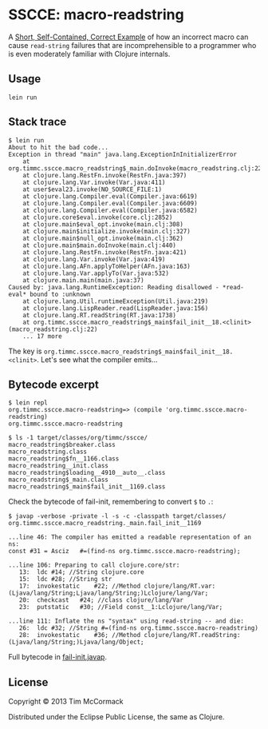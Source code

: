 # SSCCE: macro-readstring

A [Short, Self-Contained, Correct Example][SSCCE] of how an incorrect macro
can cause `read-string` failures that are incomprehensible to a programmer
who is even moderately familiar with Clojure internals.

[SSCCE]: http://sscce.org/

## Usage

`lein run`

## Stack trace

```
$ lein run
About to hit the bad code...
Exception in thread "main" java.lang.ExceptionInInitializerError
	at org.timmc.sscce.macro_readstring$_main.doInvoke(macro_readstring.clj:22)
	at clojure.lang.RestFn.invoke(RestFn.java:397)
	at clojure.lang.Var.invoke(Var.java:411)
	at user$eval23.invoke(NO_SOURCE_FILE:1)
	at clojure.lang.Compiler.eval(Compiler.java:6619)
	at clojure.lang.Compiler.eval(Compiler.java:6609)
	at clojure.lang.Compiler.eval(Compiler.java:6582)
	at clojure.core$eval.invoke(core.clj:2852)
	at clojure.main$eval_opt.invoke(main.clj:308)
	at clojure.main$initialize.invoke(main.clj:327)
	at clojure.main$null_opt.invoke(main.clj:362)
	at clojure.main$main.doInvoke(main.clj:440)
	at clojure.lang.RestFn.invoke(RestFn.java:421)
	at clojure.lang.Var.invoke(Var.java:419)
	at clojure.lang.AFn.applyToHelper(AFn.java:163)
	at clojure.lang.Var.applyTo(Var.java:532)
	at clojure.main.main(main.java:37)
Caused by: java.lang.RuntimeException: Reading disallowed - *read-eval* bound to :unknown
	at clojure.lang.Util.runtimeException(Util.java:219)
	at clojure.lang.LispReader.read(LispReader.java:156)
	at clojure.lang.RT.readString(RT.java:1738)
	at org.timmc.sscce.macro_readstring$_main$fail_init__18.<clinit>(macro_readstring.clj:22)
	... 17 more
```

The key is `org.timmc.sscce.macro_readstring$_main$fail_init__18.<clinit>`.
Let's see what the compiler emits...

## Bytecode excerpt

```
$ lein repl
org.timmc.sscce.macro-readstring=> (compile 'org.timmc.sscce.macro-readstring)
org.timmc.sscce.macro-readstring

$ ls -1 target/classes/org/timmc/sscce/
macro_readstring$breaker.class
macro_readstring.class
macro_readstring$fn__1166.class
macro_readstring__init.class
macro_readstring$loading__4910__auto__.class
macro_readstring$_main.class
macro_readstring$_main$fail_init__1169.class
```

Check the bytecode of fail-init, remembering to convert `$` to `.`:

```
$ javap -verbose -private -l -s -c -classpath target/classes/ org.timmc.sscce.macro_readstring._main.fail_init__1169

...line 46: The compiler has emitted a readable representation of an ns:
const #31 = Asciz	#=(find-ns org.timmc.sscce.macro-readstring);

...line 106: Preparing to call clojure.core/str:
   13:	ldc	#14; //String clojure.core
   15:	ldc	#28; //String str
   17:	invokestatic	#22; //Method clojure/lang/RT.var:(Ljava/lang/String;Ljava/lang/String;)Lclojure/lang/Var;
   20:	checkcast	#24; //class clojure/lang/Var
   23:	putstatic	#30; //Field const__1:Lclojure/lang/Var;

...line 111: Inflate the ns "syntax" using read-string -- and die:
   26:	ldc	#32; //String #=(find-ns org.timmc.sscce.macro-readstring)
   28:	invokestatic	#36; //Method clojure/lang/RT.readString:(Ljava/lang/String;)Ljava/lang/Object;
```

Full bytecode in [fail-init.javap](fail-init.javap).

## License

Copyright © 2013 Tim McCormack

Distributed under the Eclipse Public License, the same as Clojure.
